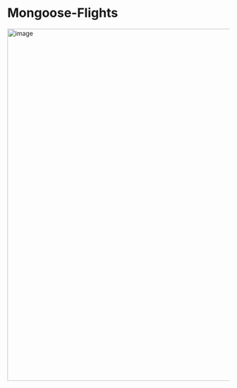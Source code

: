 # Mongoose-Flights

<img width="800" alt="image" src="https://user-images.githubusercontent.com/72634228/188453203-456d4a31-0248-4657-b801-faf76da5466b.png">
